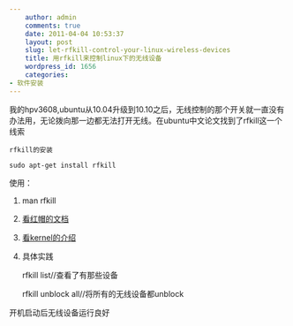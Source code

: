 ```yaml
---
    author: admin
    comments: true
    date: 2011-04-04 10:53:37
    layout: post
    slug: let-rfkill-control-your-linux-wireless-devices
    title: 用rfkill来控制linux下的无线设备
    wordpress_id: 1656
    categories:
- 软件安装
---
```


我的hpv3608,ubuntu从10.04升级到10.10之后，无线控制的那个开关就一直没有办法用，无论拨向那一边都无法打开无线。在ubuntu中文论文找到了rfkill这一个线索

    rfkill的安装

    sudo apt-get install rfkill

使用：

1. man rfkill

2. [看红帽的文档](http://docs.redhat.com/docs/zh-CN/Red_Hat_Enterprise_Linux/6/html/Power_Management_Guide/RFKill.html)

3. [看kernel的介绍](http://www.mjmwired.net/kernel/Documentation/rfkill.txt)

4. 具体实践

    rfkill list//查看了有那些设备

    rfkill unblock all//将所有的无线设备都unblock

开机启动后无线设备运行良好

